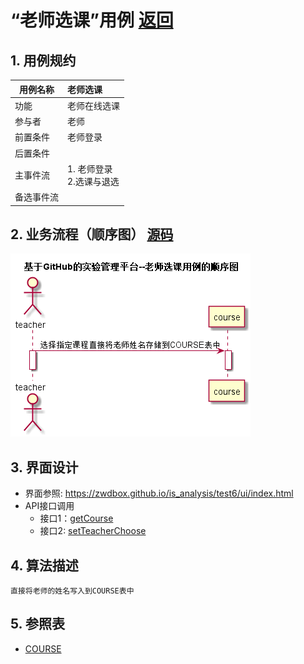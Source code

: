 <!-- markdownlint-disable MD033-->
<!-- 禁止MD033类型的警告 https://www.npmjs.com/package/markdownlint -->

# “老师选课”用例 [返回](./README.md)
## 1. 用例规约

|用例名称|老师选课|
|-------|:-------------|
|功能|老师在线选课|
|参与者|老师|
|前置条件|老师登录|
|后置条件| |
|主事件流|1. 老师登录<br/>2.选课与退选<br/>|
|备选事件流||

## 2. 业务流程（顺序图） [源码](./src/laoshixuanke.puml)
![](./laoshixuanke.png) 

## 3. 界面设计
- 界面参照: https://zwdbox.github.io/is_analysis/test6/ui/index.html
- API接口调用
    - 接口1：[getCourse](./getCourse.md) 
    - 接口2: [setTeacherChoose](./setTeacherChoose.md) 

## 4. 算法描述
	直接将老师的姓名写入到COURSE表中
## 5. 参照表

- [COURSE](./数据库设计.md/#COURSE)




